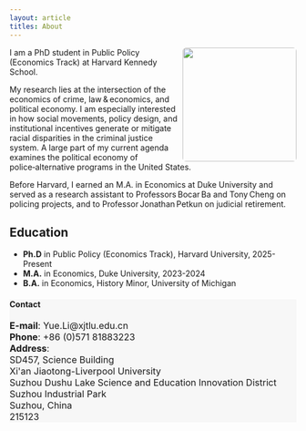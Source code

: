 ```yaml
---
layout: article
titles: About
---
```



<a href="https://scholar.xjtlu.edu.cn/en/persons/YueLi"><img src="http://profile.xjtlu.edu.cn/upload/8PWcWXwozR9kbffOuAYO.jpg" height="auto" width="200" style="border-radius:3%; float: right"></a>

I am a PhD student in Public Policy (Economics Track) at Harvard Kennedy School. 

My research lies at the intersection of the economics of crime, law & economics, and political economy. I am especially interested in how social movements, policy design, and institutional incentives generate or mitigate racial disparities in the criminal justice system. A large part of my current agenda examines the political economy of police‑alternative programs in the United States.

Before Harvard, I earned an M.A. in Economics at Duke University and served as a research assistant to Professors Bocar Ba and Tony Cheng on policing projects, and to Professor Jonathan Petkun on judicial retirement.

## Education
- **Ph.D** in Public Policy (Economics Track), Harvard University, 2025-Present
- **M.A.** in Economics, Duke University, 2023-2024
- **B.A.** in Economics, History Minor, University of Michigan
<!--
## Research Experience
- **Research Assistant** 

## Teaching
- **xx**


## Honours and Awards
- **xx**, Suzhou City, 2022

-->
<div class="hero" style="background-color:#f7f7f7; ">
  <div class="hero__content">
    <h4>Contact</h4>
    <p style="font-size: medium;"><b>E-mail</b>: Yue.Li@xjtlu.edu.cn<br>
      <b>Phone</b>: +86 (0)571 81883223<br>
      <b>Address</b>:<br>
      SD457, Science Building<br>
      Xi'an Jiaotong-Liverpool University<br>
      Suzhou Dushu Lake Science and Education Innovation District<br>
      Suzhou Industrial Park<br>
      Suzhou, China<br>
      215123
    </p>
  </div>
</div>
